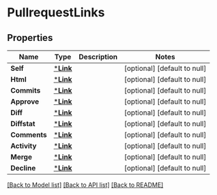 # PullrequestLinks

## Properties
Name | Type | Description | Notes
------------ | ------------- | ------------- | -------------
**Self** | [***Link**](Link.md) |  | [optional] [default to null]
**Html** | [***Link**](Link.md) |  | [optional] [default to null]
**Commits** | [***Link**](Link.md) |  | [optional] [default to null]
**Approve** | [***Link**](Link.md) |  | [optional] [default to null]
**Diff** | [***Link**](Link.md) |  | [optional] [default to null]
**Diffstat** | [***Link**](Link.md) |  | [optional] [default to null]
**Comments** | [***Link**](Link.md) |  | [optional] [default to null]
**Activity** | [***Link**](Link.md) |  | [optional] [default to null]
**Merge** | [***Link**](Link.md) |  | [optional] [default to null]
**Decline** | [***Link**](Link.md) |  | [optional] [default to null]

[[Back to Model list]](../README.md#documentation-for-models) [[Back to API list]](../README.md#documentation-for-api-endpoints) [[Back to README]](../README.md)

